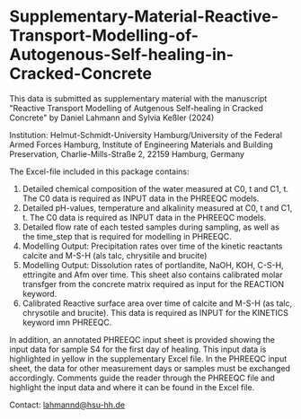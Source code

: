 # Supplementary-Material-Reactive-Transport-Modelling-of-Autogenous-Self-healing-in-Cracked-Concrete

This data is submitted as supplementary material with the manuscript "Reactive Transport Modelling of Autgenous Self-healing in Cracked Concrete" by Daniel Lahmann and Sylvia Keßler (2024)

Institution: 
Helmut-Schmidt-University Hamburg/University of the Federal Armed Forces Hamburg, Institute of Engineering Materials and Building Preservation, Charlie-Mills-Straße 2, 22159 Hamburg, Germany

The Excel-file included in this package contains:
1) Detailed chemical composition of the water measured at C0, t and C1, t. The C0 data is required as INPUT data in the PHREEQC models.
2) Detailed pH-values, temperature and alkalinity measured at C0, t and C1, t. The C0 data is required as INPUT data in the PHREEQC models.
3) Detailed flow rate of each tested samples during sampling, as well as the time_step that is required for modelling in PHREEQC.
4) Modelling Output: Precipitation rates over time of the kinetic reactants calcite and M-S-H (als talc, chrysitile and brucite)
5) Modelling Output: Dissolution rates of portlandite, NaOH, KOH, C-S-H, ettringite and Afm over time. This sheet also contains calibrated molar transfger from the concrete matrix required as input for the REACTION keyword.
6) Calibrated Reactive surface area over time of calcite and M-S-H (as talc, chrysotile and brucite). This data is required as INPUT for the KINETICS keyword imn PHREEQC.

In addition, an annotated PHREEQC input sheet is provided showing the input data for sample S4 for the first day of healing. This input data is highlighted in yellow in the supplementary Excel file. In the PHREEQC input sheet, the data for other measurement days or samples must be exchanged accordingly. Comments guide the reader through the PHREEQC file and highlight the input data and where it can be found in the Excel file.

Contact: lahmannd@hsu-hh.de

